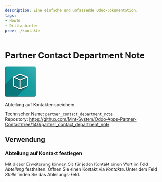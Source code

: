 ```yaml
---
description: Eine einfache und umfassende Odoo-Dokumentation.
tags:
- HowTo
- Drittanbieter
prev: ./kontakte
---
```

# Partner Contact Department Note
![icon_oms_box](assets/icon_oms_box.png)

Abteilung auf Kontakten speichern. 

Technischer Name: `partner_contact_department_note`\
Repository: <https://github.com/Mint-System/Odoo-Apps-Partner-Contact/tree/14.0/partner_contact_department_note>

## Verwendung

### Abteilung auf Kontakt festlegen

Mit dieser Erweiterung können Sie für jeden Kontakt einen Wert im Feld *Abteilung* festhalten. Öffnen Sie einen Kontakt via *Kontakte*. Unter dem Feld *Stelle* finden Sie das Abteilungs-Feld.

